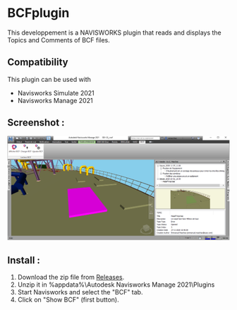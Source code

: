 # BCFplugin
This developpement is a NAVISWORKS plugin that reads and displays the Topics and Comments of BCF files.
## Compatibility
This plugin can be used with 
- Navisworks Simulate 2021
- Navisworks Manage 2021
## Screenshot :
![Screenshot](https://github.com/emaschas/BCFplugin/blob/main/Screenshot.png)
## Install :
1. Download the zip file from [Releases](https://github.com/emaschas/BCFplugin/releases).
2. Unzip it in %appdata%\Autodesk Navisworks Manage 2021\Plugins
3. Start Navisworks and select the "BCF" tab.
4. Click on "Show BCF" (first button).
